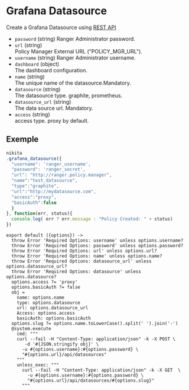 
# Grafana Datasource

Create a Grafana Datasource using [REST API](http://docs.grafana.org/http_api/data_source/)

* `password` (string)
  Ranger Administrator password.
* `url` (string)   
  Policy Manager External URL ("POLICY\_MGR\_URL").
* `username` (string)
  Ranger Administrator username.
* `dashboard` (object)   
  The dashboard configuration.
* `name` (string)   
  The unique name of the datasource.Mandatory.
* `datasource` (string)   
  The datasource type. graphite, prometheus.
* `datasource_url` (string)   
  The data source url. Mandatory.   
* `access` (string)   
  access type. proxy by default.
    
  
## Exemple

```js
nikita
.grafana_datasource({
  "username": 'ranger_username',
  "password": 'ranger_secret',
  "url": "http://ranger.policy.manager",
  "name":"test_datasource",
  "type":"graphite",
  "url":"http://mydatasource.com",
  "access":"proxy",
  "basicAuth":false
  }
}, function(err, status){
  console.log( err ? err.message : "Policy Created: " + status)
})
```

    export default ({options}) ->
      throw Error 'Required Options: username' unless options.username?
      throw Error 'Required Options: password' unless options.password?
      throw Error 'Required Options: url' unless options.url?
      throw Error 'Required Options: name' unless options.name?
      throw Error 'Required Options: datasource_url' unless options.datasource_url?
      throw Error 'Required Options: datasource' unless options.datasource?
      options.access ?= 'proxy'
      options.basicAuth ?= false
      obj =
        name: options.name
        type: options.datasource
        url: options.datasource_url
        Access: options.access
        basicAuth: options.basicAuth
      options.slug ?= options.name.toLowerCase().split(' ').join('-')
      @system.execute
        cmd: """
        curl --fail -H "Content-Type: application/json" -k -X POST \
           -d '#{JSON.stringify obj}' \
          -u #{options.username}:#{options.password} \
          "#{options.url}/api/datasources"
        """
        unless_exec: """
          curl --fail -H "Content-Type: application/json" -k -X GET  \
            -u #{options.username}:#{options.password} \
            "#{options.url}/api/datasources/#{options.slug}"
          """
